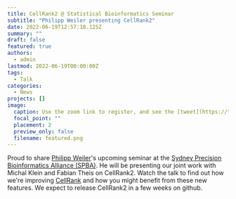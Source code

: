 ```yaml
---
title: CellRank2 @ Statistical Bioinformatics Seminar
subtitle: "Philipp Weiler presenting CellRank2"
date: 2022-06-19T12:57:18.125Z
summary: ""
draft: false
featured: true
authors:
  - admin
lastmod: 2022-06-19T00:00:00Z
tags:
  - Talk
categories:
  - News
projects: []
image:
  caption: Use the zoom link to register, and see the [tweet](https://twitter.com/sydneybioinfo/status/1537580981703483392).
  focal_point: ""
  placement: 2
  preview_only: false
  filename: featured.png
---
```

Proud to share [Philipp Weiler](https://twitter.com/PhilippWeiler7)'s upcoming seminar at the [Sydney Precision Bioinformatics Alliance (SPBA)](https://twitter.com/sydneybioinfo). He will be presenting our joint work with Michal
Klein and Fabian Theis on CellRank2. Watch the talk to find out how we're improving [CellRank](https://cellrank.readthedocs.io/en/stable/)
and how you might benefit from these new features. We expect to release CellRank2 in a few weeks on github.
